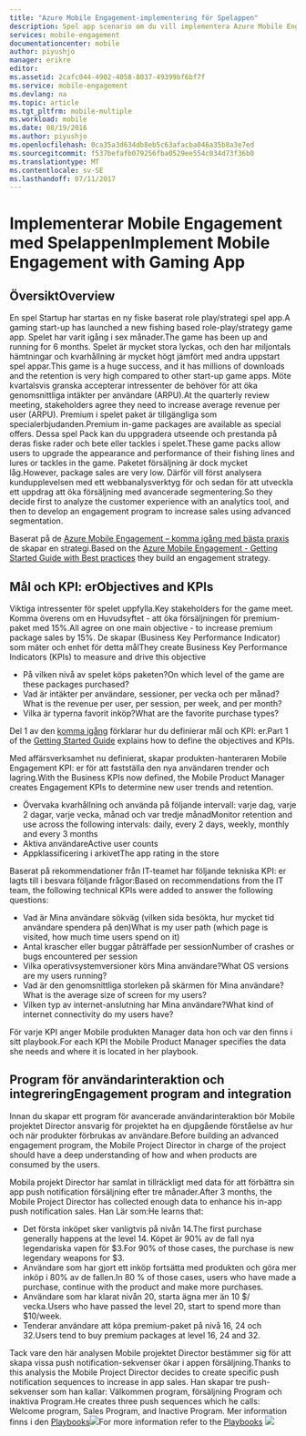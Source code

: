 ```yaml
---
title: "Azure Mobile Engagement-implementering för Spelappen"
description: Spel app scenario om du vill implementera Azure Mobile Engagement
services: mobile-engagement
documentationcenter: mobile
author: piyushjo
manager: erikre
editor: 
ms.assetid: 2cafc044-4902-4058-8037-49399bf6bf7f
ms.service: mobile-engagement
ms.devlang: na
ms.topic: article
ms.tgt_pltfrm: mobile-multiple
ms.workload: mobile
ms.date: 08/19/2016
ms.author: piyushjo
ms.openlocfilehash: 0ca35a3d634db8eb5c63afacba046a35b8a3e7ed
ms.sourcegitcommit: f537befafb079256fba0529ee554c034d73f36b0
ms.translationtype: MT
ms.contentlocale: sv-SE
ms.lasthandoff: 07/11/2017
---
```

# <a name="implement-mobile-engagement-with-gaming-app"></a><span data-ttu-id="2c61d-103">Implementerar Mobile Engagement med Spelappen</span><span class="sxs-lookup"><span data-stu-id="2c61d-103">Implement Mobile Engagement with Gaming App</span></span>
## <a name="overview"></a><span data-ttu-id="2c61d-104">Översikt</span><span class="sxs-lookup"><span data-stu-id="2c61d-104">Overview</span></span>
<span data-ttu-id="2c61d-105">En spel Startup har startas en ny fiske baserat role play/strategi spel app.</span><span class="sxs-lookup"><span data-stu-id="2c61d-105">A gaming start-up has launched a new fishing based role-play/strategy game app.</span></span> <span data-ttu-id="2c61d-106">Spelet har varit igång i sex månader.</span><span class="sxs-lookup"><span data-stu-id="2c61d-106">The game has been up and running for 6 months.</span></span> <span data-ttu-id="2c61d-107">Spelet är mycket stora lyckas, och den har miljontals hämtningar och kvarhållning är mycket högt jämfört med andra uppstart spel appar.</span><span class="sxs-lookup"><span data-stu-id="2c61d-107">This game is a huge success, and it has millions of downloads and the retention is very high compared to other start-up game apps.</span></span> <span data-ttu-id="2c61d-108">Möte kvartalsvis granska accepterar intressenter de behöver för att öka genomsnittliga intäkter per användare (ARPU).</span><span class="sxs-lookup"><span data-stu-id="2c61d-108">At the quarterly review meeting, stakeholders agree they need to increase average revenue per user (ARPU).</span></span> <span data-ttu-id="2c61d-109">Premium i spelet paket är tillgängliga som specialerbjudanden.</span><span class="sxs-lookup"><span data-stu-id="2c61d-109">Premium in-game packages are available as special offers.</span></span> <span data-ttu-id="2c61d-110">Dessa spel Pack kan du uppgradera utseende och prestanda på deras fiske rader och bete eller tackles i spelet.</span><span class="sxs-lookup"><span data-stu-id="2c61d-110">These game packs allow users to upgrade the appearance and performance of their fishing lines and lures or tackles in the game.</span></span> <span data-ttu-id="2c61d-111">Paketet försäljning är dock mycket låg.</span><span class="sxs-lookup"><span data-stu-id="2c61d-111">However, package sales are very low.</span></span> <span data-ttu-id="2c61d-112">Därför vill först analysera kundupplevelsen med ett webbanalysverktyg för och sedan för att utveckla ett uppdrag att öka försäljning med avancerade segmentering.</span><span class="sxs-lookup"><span data-stu-id="2c61d-112">So they decide first to analyze the customer experience with an analytics tool, and then to develop an engagement program to increase sales using advanced segmentation.</span></span>

<span data-ttu-id="2c61d-113">Baserat på de [Azure Mobile Engagement – komma igång med bästa praxis](mobile-engagement-getting-started-best-practices.md) de skapar en strategi.</span><span class="sxs-lookup"><span data-stu-id="2c61d-113">Based on the [Azure Mobile Engagement - Getting Started Guide with Best practices](mobile-engagement-getting-started-best-practices.md) they build an engagement strategy.</span></span>

## <a name="objectives-and-kpis"></a><span data-ttu-id="2c61d-114">Mål och KPI: er</span><span class="sxs-lookup"><span data-stu-id="2c61d-114">Objectives and KPIs</span></span>
<span data-ttu-id="2c61d-115">Viktiga intressenter för spelet uppfylla.</span><span class="sxs-lookup"><span data-stu-id="2c61d-115">Key stakeholders for the game meet.</span></span> <span data-ttu-id="2c61d-116">Komma överens om en Huvudsyftet - att öka försäljningen för premium-paket med 15%.</span><span class="sxs-lookup"><span data-stu-id="2c61d-116">All agree on one main objective - to increase premium package sales by 15%.</span></span> <span data-ttu-id="2c61d-117">De skapar (Business Key Performance Indicator) som mäter och enhet för detta mål</span><span class="sxs-lookup"><span data-stu-id="2c61d-117">They create Business Key Performance Indicators (KPIs) to measure and drive this objective</span></span>

* <span data-ttu-id="2c61d-118">På vilken nivå av spelet köps paketen?</span><span class="sxs-lookup"><span data-stu-id="2c61d-118">On which level of the game are these packages purchased?</span></span>
* <span data-ttu-id="2c61d-119">Vad är intäkter per användare, sessioner, per vecka och per månad?</span><span class="sxs-lookup"><span data-stu-id="2c61d-119">What is the revenue per user, per session, per week, and per month?</span></span>
* <span data-ttu-id="2c61d-120">Vilka är typerna favorit inköp?</span><span class="sxs-lookup"><span data-stu-id="2c61d-120">What are the favorite purchase types?</span></span>

<span data-ttu-id="2c61d-121">Del 1 av den [komma igång](mobile-engagement-getting-started-best-practices.md) förklarar hur du definierar mål och KPI: er.</span><span class="sxs-lookup"><span data-stu-id="2c61d-121">Part 1 of the [Getting Started Guide](mobile-engagement-getting-started-best-practices.md) explains how to define the objectives and KPIs.</span></span> 

<span data-ttu-id="2c61d-122">Med affärsverksamhet nu definierat, skapar produkten-hanteraren Mobile Engagement KPI: er för att fastställa den nya användaren trender och lagring.</span><span class="sxs-lookup"><span data-stu-id="2c61d-122">With the Business KPIs now defined, the Mobile Product Manager creates Engagement KPIs to determine new user trends and retention.</span></span>

* <span data-ttu-id="2c61d-123">Övervaka kvarhållning och använda på följande intervall: varje dag, varje 2 dagar, varje vecka, månad och var tredje månad</span><span class="sxs-lookup"><span data-stu-id="2c61d-123">Monitor retention and use across the following intervals: daily, every 2 days, weekly, monthly and every 3 months</span></span>
* <span data-ttu-id="2c61d-124">Aktiva användare</span><span class="sxs-lookup"><span data-stu-id="2c61d-124">Active user counts</span></span>
* <span data-ttu-id="2c61d-125">Appklassificering i arkivet</span><span class="sxs-lookup"><span data-stu-id="2c61d-125">The app rating in the store</span></span>

<span data-ttu-id="2c61d-126">Baserat på rekommendationer från IT-teamet har följande tekniska KPI: er lagts till i besvara följande frågor:</span><span class="sxs-lookup"><span data-stu-id="2c61d-126">Based on recommendations from the IT team, the following technical KPIs were added to answer the following questions:</span></span>

* <span data-ttu-id="2c61d-127">Vad är Mina användare sökväg (vilken sida besökta, hur mycket tid användare spendera på den)</span><span class="sxs-lookup"><span data-stu-id="2c61d-127">What is my user path (which page is visited, how much time users spend on it)</span></span>
* <span data-ttu-id="2c61d-128">Antal krascher eller buggar påträffade per session</span><span class="sxs-lookup"><span data-stu-id="2c61d-128">Number of crashes or bugs encountered per session</span></span>
* <span data-ttu-id="2c61d-129">Vilka operativsystemversioner körs Mina användare?</span><span class="sxs-lookup"><span data-stu-id="2c61d-129">What OS versions are my users running?</span></span>
* <span data-ttu-id="2c61d-130">Vad är den genomsnittliga storleken på skärmen för Mina användare?</span><span class="sxs-lookup"><span data-stu-id="2c61d-130">What is the average size of screen for my users?</span></span>
* <span data-ttu-id="2c61d-131">Vilken typ av internet-anslutning har Mina användare?</span><span class="sxs-lookup"><span data-stu-id="2c61d-131">What kind of internet connectivity do my users have?</span></span>

<span data-ttu-id="2c61d-132">För varje KPI anger Mobile produkten Manager data hon och var den finns i sitt playbook.</span><span class="sxs-lookup"><span data-stu-id="2c61d-132">For each KPI the Mobile Product Manager specifies the data she needs and where it is located in her playbook.</span></span>

## <a name="engagement-program-and-integration"></a><span data-ttu-id="2c61d-133">Program för användarinteraktion och integrering</span><span class="sxs-lookup"><span data-stu-id="2c61d-133">Engagement program and integration</span></span>
<span data-ttu-id="2c61d-134">Innan du skapar ett program för avancerade användarinteraktion bör Mobile projektet Director ansvarig för projektet ha en djupgående förståelse av hur och när produkter förbrukas av användare.</span><span class="sxs-lookup"><span data-stu-id="2c61d-134">Before building an advanced engagement program, the Mobile Project Director in charge of the project should have a deep understanding of how and when products are consumed by the users.</span></span>

<span data-ttu-id="2c61d-135">Mobila projekt Director har samlat in tillräckligt med data för att förbättra sin app push notification försäljning efter tre månader.</span><span class="sxs-lookup"><span data-stu-id="2c61d-135">After 3 months, the Mobile Project Director has collected enough data to enhance his in-app push notification sales.</span></span> <span data-ttu-id="2c61d-136">Han Lär som:</span><span class="sxs-lookup"><span data-stu-id="2c61d-136">He learns that:</span></span>

* <span data-ttu-id="2c61d-137">Det första inköpet sker vanligtvis på nivån 14.</span><span class="sxs-lookup"><span data-stu-id="2c61d-137">The first purchase generally happens at the level 14.</span></span> <span data-ttu-id="2c61d-138">Köpet är 90% av de fall nya legendariska vapen för $3.</span><span class="sxs-lookup"><span data-stu-id="2c61d-138">For 90% of those cases, the purchase is new legendary weapons for $3.</span></span>
* <span data-ttu-id="2c61d-139">Användare som har gjort ett inköp fortsätta med produkten och göra mer inköp i 80% av de fallen.</span><span class="sxs-lookup"><span data-stu-id="2c61d-139">In 80 % of those cases, users who have made a purchase, continue with the product and make more purchases.</span></span>
* <span data-ttu-id="2c61d-140">Användare som har klarat nivån 20, starta ägna mer än 10 $/ vecka.</span><span class="sxs-lookup"><span data-stu-id="2c61d-140">Users who have passed the level 20, start to spend more than $10/week.</span></span>
* <span data-ttu-id="2c61d-141">Tenderar användare att köpa premium-paket på nivå 16, 24 och 32.</span><span class="sxs-lookup"><span data-stu-id="2c61d-141">Users tend to buy premium packages at level 16, 24 and 32.</span></span>

<span data-ttu-id="2c61d-142">Tack vare den här analysen Mobile projektet Director bestämmer sig för att skapa vissa push notification-sekvenser ökar i appen försäljning.</span><span class="sxs-lookup"><span data-stu-id="2c61d-142">Thanks to this analysis the Mobile Project Director decides to create specific push notification sequences to increase in app sales.</span></span> <span data-ttu-id="2c61d-143">Han skapar tre push-sekvenser som han kallar: Välkommen program, försäljning Program och inaktiva Program.</span><span class="sxs-lookup"><span data-stu-id="2c61d-143">He creates three push sequences which he calls: Welcome program, Sales Program, and Inactive Program.</span></span> <span data-ttu-id="2c61d-144">Mer information finns i den [Playbooks](https://github.com/Azure/azure-mobile-engagement-samples/tree/master/Playbooks)![][1]</span><span class="sxs-lookup"><span data-stu-id="2c61d-144">For more information refer to the [Playbooks](https://github.com/Azure/azure-mobile-engagement-samples/tree/master/Playbooks) ![][1]</span></span>

<!--Image references-->

[1]: ./media/mobile-engagement-game-scenario/notification-scenario.png

<!--Link references-->
